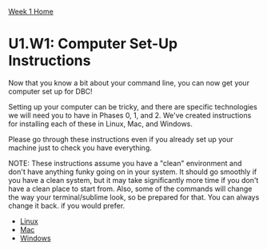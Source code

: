 [Week 1 Home](../)

# U1.W1: Computer Set-Up Instructions

Now that you know a bit about your command line, you can now get your computer set up for DBC!

Setting up your computer can be tricky, and there are specific technologies we will need you to have in Phases 0, 1, and 2. We've created instructions for installing each of these in Linux, Mac, and Windows.

Please go through these instructions even if you already set up your machine just to check you have everything.

NOTE: These instructions assume you have a "clean" environment and don't have anything funky going on in your system. It should go smoothly if you have a clean system, but it may take significantly more time if you don't have a clean place to start from. Also, some of the commands will change the way your terminal/sublime look, so be prepared for that. You can always change it back. if you would prefer. 

- [Linux](linux-instructions.md)
- [Mac](mac-instructions.md)
- [Windows](windows-instructions.md)
